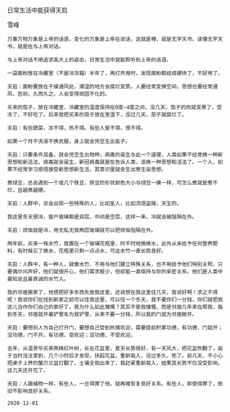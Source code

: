 日常生活中能获得天启

雪峰


    万事万物万象是上帝的话语，变化的万象是上帝在说话，这就是禅，就是无字天书，读懂无字天书，就是在与上帝对话。

    与上帝对话不用追求高大上的姿态，日常生活中就能聆听到上帝的话语。

    一袋面粉放在冷藏室（不是冷冻箱）半年了，再打开用时，发现面粉都结成硬块了，不好用了。

    天启：面粉要放在干燥通风处，潮湿的地方会腐烂变质。人要经常变换空间，思想也要经常通风，否则，久而久之，人会变得顽固不化的。

    买来的茄子，放在冷藏室，冷藏室的温度保持在0度—4度之间，没几天，茄子的肉就变黑了，受冻了，不好吃了。后来我把买来的茄子放在室温下，没过几天，茄子就腐烂了。

    天启：有些蔬菜，冻不得，热不得。有些人爱不得，恨不得。

    如果一个月不洗澡不换衣服，身上就会凭空生出虱子。

    天启：只要条件具备，就会凭空生出物种，病毒的诞生与此一个道理，人类如果不经常换一种新思想和新活法，病毒就会诞生，新冠病毒就是在告诉人类，该换一种思想和活法了。一个人，如果不经常学习感悟接受新思想新生活，其意识里就会生出寄生虫思想。

    煮绿豆，总会遇到一个或几个铁豆，铁豆的形状颜色大小与绿豆一模一样，可怎么煮就是煮不烂，且越煮越硬。

    天启：人群中，总会出现一些特殊的人，比如圣人，比如流氓盗贼，天生的。

    我这里冬天很冷，窗户玻璃都是双层，中间是空层，这样一来，冷就会被阻隔在外。

    天启：烦恼就是冷，用无私无我两层玻璃就可以把烦恼阻隔在外。

    两年前，买来一株水竹，放置在一个玻璃花瓶里，时不时地换换水，此外从未给予任何营养肥料，有时候忘了换水，花瓶里只剩一点点水，可这水竹一直长势良好。

    天启：人群中，有一种人，就像水竹，不用与他们建立特殊关系，也不用给予他们特别关照，只要偶尔问声好，他们就很开心，他们需求极少，但却能一直保持与你的亲密关系，他们是人类中最知足且最真诚的水竹人。

    我的邻居搬家了，他想把好多东西先放我这里，还说想在我这里住几天，我说好啊！求之不得呢！我说你们在找到新家之前可以住我这里，可以住一个冬天，我不要你们一分钱，你们就把我这儿当作你们自己的家好了。我为什么如此慷慨？其实不是我慷慨，而是邻居几年来在帮我，每到冬天，邻居就开着铲雪车为我铲雪，从来不要一分钱，所以我的门就为邻居敞开。

    天启：要想别人为自己打开门，要想自己受到热情欢迎，需要提前积累功德，有功德，门就开；没功德，门不开。有功德，受欢迎；没功德，不受欢迎。

    去年，从温哥华买来两株红叶树，长在花盆里，夏天长势很好，有一天风大，把花盆吹翻了，由于当时没注意到，几个小时后才发现，扶起花盆，重新栽入，没过多久，死了。前几天，不小心把桌子上养的蟹爪兰盆打翻了，土壤全倒出来了，我赶紧重新栽入，结果其长势不仅没受影响，这几天还开花了。

    天启：人跟植物一样，有些人，一旦得罪了他，就再难恢复良好关系。有些人，即使得罪了，依旧不影响良好关系。

    2020-12-01



